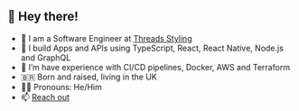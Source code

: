 ## 🚀 Hey there!
- 🔭 I am a Software Engineer at [Threads Styling](https://github.com/ThreadsStyling)
- 🎸 I build Apps and APIs using TypeScript, React, React Native, Node.js and GraphQL
- 🌱 I’m have experience with CI/CD pipelines, Docker, AWS and Terraform
- 🇧🇷 Born and raised, living in the UK
- 🏳️‍🌈 Pronouns: He/Him
- 📫 [Reach out](bruno.pascottini@gmail.com)
